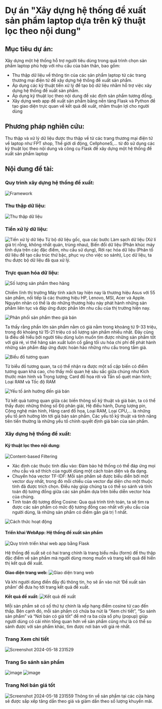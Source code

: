 # Dự án "Xây dựng hệ thống đề xuất sản phẩm laptop dựa trên kỹ thuật lọc theo nội dung"

## Mục tiêu dự án:
Xây dựng một hệ thống hỗ trợ người tiêu dùng trong quá trình chọn sản phẩm laptop phù hợp với nhu cầu của bản thân, bao gồm:
- Thu thập dữ liệu về thông tin của các sản phẩm laptop từ các trang thương mại điện tử để xây dựng hệ thống đề xuất sản phẩm.
- Áp dụng các kỹ thuật tiền xử lý để tạo bộ dữ liệu nhằm hỗ trợ việc xây dựng hệ thống đề xuất sản phẩm.
- Áp dụng kỹ thuật lọc theo nội dung để xác định sản phẩm tương đồng.
- Xây dựng web app đề xuất sản phẩm bằng nền tảng Flask và Python để tạo giao diện trực quan về kết quả đề xuất, nhằm thuận lợi cho người 
dùng
## Phương pháp nghiên cứu:
Thu thập và xử lý dữ liệu được thu thập về từ các trang thương mại điện tử về laptop như FPT shop, Thế giới di động, CellphoneS,... từ đó sử dụng các kỹ thuật lọc theo nội dung và công cụ Flask để xây dựng một hệ thống đề xuất sản phẩm laptop

## Nội dung đề tài:
### Quy trình xây dựng hệ thống đề xuất:
![Framework](https://github.com/user-attachments/assets/93a4b200-e240-4abe-b32a-617d67eca718)

### Thu thập dữ liệu:
![Thu thập dữ liệu](https://github.com/user-attachments/assets/5261e190-60ac-459f-935f-c222ddcc7ec2)

### Tiền xử lý dữ liệu:
![Tiền xử lý dữ liệu](https://github.com/user-attachments/assets/b00f1736-cd14-4033-92d1-113322688f5f)
Từ bộ dữ liệu gốc, qua các bước Làm sạch dữ liệu (Xử lí giá trị rỗng, không nhất quán, trùng nhau), Biến đổi dữ liệu (Phân khúc máy tính dựa trên các đặc điểm, nhu cầu sử dụng), Rời rạc hóa dữ liệu (Phân tổ dữ liệu để tạo cấu trúc thứ bậc, phục vụ cho việc so sánh), Lọc dữ liệu, ta thu được bộ dữ liệu đã qua xử lý.
### Trực quan hóa dữ liệu:
![Số lượng sản phẩm theo hãng](https://github.com/user-attachments/assets/30760648-9164-412a-b7c4-75bced4a5024)

Chiếm lĩnh thị trường Máy tính xách tay hiện nay là thương hiệu Asus với 55 sản phẩm, nối tiếp là các thương hiệu HP, Lenovo, MSI, Acer và Apple. Nguyên nhân có thể là do những thương hiệu này phát hành những sản phẩm liên tục và đáp ứng được phần lớn nhu cầu của thị trường hiện nay.

![Phân phối sản phẩm theo giá bán](https://github.com/user-attachments/assets/d7d48633-309b-4083-82af-2ac2e5886fde)

Ta thấy rằng phần lớn sản phẩm nằm có giá nằm trong khoảng từ 9-33 triệu, trong đó khoảng từ 15-21 triệu có số lượng sản phẩm nhiều nhất. Đây cũng là điều dễ hiểu bởi người tiêu dùng luôn muốn tìm được những sản phẩm tốt với giá rẻ, vì thế hãng sản xuất luôn cố gắng tối ưu hóa chi phí để phát hành những sản phẩm đáp ứng được hoàn hảo những nhu cầu trong tầm giá.

![Biểu đồ tương quan](https://github.com/user-attachments/assets/83f08a33-d899-43cd-b3c4-902d45bf3de5)

Từ biểu đồ tương quan, ta có thể nhận ra được một số cặp biến có điểm tương quan khá cao, cho thấy mối quan hệ sâu sắc giữa chúng như Kích thước màn hình và Trọng lượng; Card đồ họa rời và Tần số quét màn hình; Loại RAM và Tốc độ RAM

![Yếu tố ảnh hướng đến giá bán](https://github.com/user-attachments/assets/646a6d10-10b7-41be-ad14-093c37637c83)

Từ kết quả tương quan giữa các biến thông số kỹ thuật và giá bán, ta có thể thấy được những thông số Độ phân giải, Hệ điều hành, Dung lượng pin, Công nghệ màn hình, Hãng card đồ họa, Loại RAM, Loại CPU,... là những yếu tố ảnh hưởng lớn tới giá bán sản phẩm. Các yếu tố kỹ thuật và tính năng tiên tiến thường là những yếu tố chính quyết định giá bán của sản phẩm.

### Xây dựng hệ thống đề xuất:
#### Kỹ thuật lọc theo nội dung:
![Content-based Filtering](https://github.com/user-attachments/assets/cb5bde19-f8c3-49d6-a036-5f1d1d995e66)

- Xác định các thuộc tính đầu vào: Đảm bảo hệ thống có thể đáp ứng mọi nhu cầu và sở thích của người dùng một cách toàn diện và đa dạng.
- Chuyển hóa vector TF-IDF: Mỗi sản phẩm sẽ được biểu diễn bởi một vector duy nhất, trong đó mỗi chiều của vector đại diện cho một thuộc tính đã được trích chọn. Điều này giúp chúng ta có thể so sánh và tính toán độ tương đồng giữa các sản phẩm dựa trên biểu diễn vector hóa của chúng.
- Tính toán độ tương đồng Cosine: Qua quá trình tính toán, ta sẽ tìm ra được các sản phẩm có mức độ tương đồng cao nhất với yêu cầu của người dùng, là những sản phẩm có điểm gần giá trị 1 nhất.

![Cách thức hoạt động](https://github.com/user-attachments/assets/efa77dc5-9dfe-4baf-9cd7-00777c2d695e)

#### Triển khai WebApp: Hệ thống đề xuất sản phẩm
![Quy trình triển khai web app bằng Flask](https://github.com/user-attachments/assets/81f3ce51-4af3-4ae5-9aa8-77020d60324e)

Hệ thống đề xuất sẽ có hai trang chính là trang biểu mẫu (form) để thu thập đặc điểm về sản phẩm mà người dùng mong muốn và trang kết quả để hiển thị kết quả đề xuất.

**Giao diện trang web:**
![Giao diện trang web](https://github.com/user-attachments/assets/cc4ddcba-372a-4f72-aebb-a5dd131af266)

Và khi người dùng điền đầy đủ thông tin, họ sẽ ấn vào nút ‘Đề xuất sản phẩm’ để đưa họ tới trang kết quả đề xuất.

**Kết quả đề xuất:**
![Kết quả đề xuất](https://github.com/user-attachments/assets/3153a385-da56-4352-b662-7b1908384a53)

Mỗi sản phẩm sẽ có số thứ tự chính là xếp hạng điểm cosine từ cao đến thấp. Bên cạnh đó, mỗi sản phẩm có chứa ba nút là “Xem chi tiết”, “So sánh sản phẩm” và “Nơi bán có giá tốt” để mở ra ba cửa sổ phụ (popup) giúp người dùng có cái nhìn tổng quan hơn về sản phẩm cũng như là có thể so sánh được với sản phẩm khác, tìm được nơi bán với giá rẻ nhất.

### Trang Xem chi tiết
![Screenshot 2024-05-18 231529](https://github.com/user-attachments/assets/b119b57a-09ce-42f7-896e-2b2db26948cf)

### Trang So sánh sản phẩm
![image](https://github.com/user-attachments/assets/2e6dac2a-b7f8-4e4b-86c5-6d62645749bf)
![image](https://github.com/user-attachments/assets/9ccf7cf7-789c-4783-b642-dcd173b13ec4)


### Trang Nơi bán giá tốt
![Screenshot 2024-05-18 231559](https://github.com/user-attachments/assets/21ef666a-0573-49c9-b115-74f30e3573ac)
Thông tin về sản phẩm tại các cửa hàng sẽ được sắp xếp tăng dần theo giá và giảm dần theo số lượng khuyến mãi.
